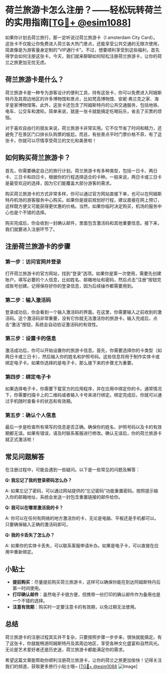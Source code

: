 # 荷兰旅游卡怎么注册？——轻松玩转荷兰的实用指南[[TG💪+ @esim1088](https://t.me/s/esim1088)]

如果你计划去荷兰旅行，那一定听说过荷兰旅游卡（I amsterdam City Card）。这张卡不仅能让你免费进入荷兰各大热门景点，还能享受公共交通的无限次使用，简直像是为游客量身定制的“VIP通行卡”。不过，想要顺利享受到这些福利，首先得学会如何注册这张卡。今天，我们就来聊聊如何轻松注册荷兰旅游卡，让你的荷兰之旅更加无忧无虑。

## 荷兰旅游卡是什么？

荷兰旅游卡是一种专为游客设计的便利工具，持有这张卡，你可以免费进入阿姆斯特丹及其周边地区的许多博物馆和景点，比如梵高博物馆、安妮·弗兰克之家、海牙皇家博物馆等。此外，这张卡还包含了阿姆斯特丹的公共交通服务，包括地铁、电车、公交车和渡轮。简单来说，就是一张卡就能搞定吃喝玩乐，省去了买票的烦恼。

对于喜欢自由行的朋友来说，荷兰旅游卡非常实用。它不仅节省了时间和精力，还避免了在景区门口排长队购票的尴尬。而且，有些景点平时门票价格不菲，有了这张卡，你就可以尽情享受荷兰的文化和美景啦！

## 如何购买荷兰旅游卡？

首先，你需要确定自己的旅行计划。荷兰旅游卡有多种类型，包括一日卡、两日卡、三日卡和四日卡，根据你的行程选择适合的卡种。一般来说，两日卡或三日卡是最受欢迎的选择，因为它们能覆盖大部分游客的需求。

购买荷兰旅游卡的方式非常多样，你可以通过官方网站直接下单，也可以在阿姆斯特丹机场的游客服务中心购买。如果你是提前规划好行程，建议直接在网上预订，这样既方便又可能获得更优惠的价格。当然，如果你临时决定购买，机场的服务中心也是个不错的选择。

购买完成后，你会收到一封确认邮件，里面包含激活码和其他重要信息。接下来，我们就要进入注册环节了。

## 注册荷兰旅游卡的步骤

### 第一步：访问官网并登录

打开荷兰旅游卡的官方网站，找到“登录”选项。如果你是第一次使用，需要先创建账户。填写必要的个人信息，比如姓名、邮箱地址和密码，然后点击“注册”按钮完成账号创建。记得保存好你的登录信息，因为后续操作都需要用到。

### 第二步：输入激活码

登录成功后，你会看到一个输入激活码的界面。在这里，你需要输入之前收到的激活码。这个激活码非常重要，没有它你就无法激活你的旅游卡。输入完成后，点击“激活”按钮，系统会自动验证激活码的有效性。

### 第三步：设置卡的信息

激活成功后，你可以开始设置你的旅游卡信息。首先，你需要选择你的卡类型（如两日卡或三日卡），然后输入你的姓名和护照号码。这些信息将用于制作实体卡或绑定电子卡。如果你选择的是电子卡，那么接下来的步骤尤为重要。

### 第四步：绑定电子卡

如果选择电子卡，你需要下载官方的应用程序，并在应用中绑定你的卡。通常情况下，你需要扫描卡上的二维码或者输入卡号来进行绑定。绑定完成后，你就可以通过手机随时查看卡的状态和有效期。

### 第五步：确认个人信息

最后一步是检查所有填写的信息是否正确。确保你的姓名、护照号码以及卡的有效期都无误。如果有错误，请及时联系客服进行修改。确认无误后，你的荷兰旅游卡就正式激活啦！

## 常见问题解答

在注册过程中，可能会遇到一些疑问。以下是一些常见的问题及解答：

**Q: 我忘记了我的登录密码怎么办？**

A: 如果忘记了密码，可以通过网站提供的“忘记密码”功能重置密码。按照提示输入你的邮箱地址，系统会发送一封包含重置链接的邮件给你。

**Q: 我可以在哪里激活我的卡？**

A: 你可以在任何有网络的地方激活你的卡，无论是电脑、平板还是手机都可以。只要确保输入正确的激活码即可。

**Q: 我的卡丢失了怎么办？**

A: 如果你的实体卡丢失，可以联系客服申请补办。如果是电子卡，可以直接在应用中重新绑定。

## 小贴士

- **提前购买**：尽量提前购买荷兰旅游卡，这样可以确保你能在到达阿姆斯特丹后第一时间使用。
- **打印确认邮件**：虽然电子卡很方便，但携带一份打印的确认邮件作为备用也是一个不错的选择。
- **注意有效期**：购买时一定要注意卡的有效期，以免过期无法使用。

## 总结

荷兰旅游卡的注册过程其实并不复杂，只要按照步骤一步步来，很快就能搞定。有了这张卡，你就能畅游阿姆斯特丹及其周边地区，享受各种文化盛宴和自然风光。无论是艺术爱好者还是历史迷，荷兰旅游卡都能满足你的需求。

希望这篇文章能帮助你顺利注册荷兰旅游卡，让你的荷兰之旅更加愉快！记得关注我们的频道，获取更多旅行小贴士哦~ [[TG💪+ @esim1088](https://t.me/s/esim1088) ![Image](https://i.postimg.cc/4NQfJmqS/Snipaste-2025-05-13-00-14-12.png)]